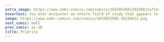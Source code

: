 ```yaml
---
extra_image: https://www.smbc-comics.com/comics/165505304120220612after.png
hovertext: You ever encounter an entire field of study that appears to be made of first steps?
image: https://www.smbc-comics.com/comics/1655052985-20220612.png
next_comic: null
prev_comic: ai-10
title: Priority
---
```


